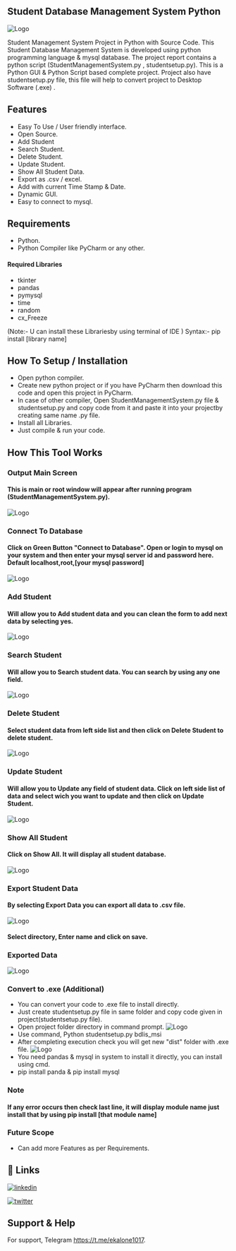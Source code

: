 
##  Student Database Management System Python

 ![Logo](https://raw.githubusercontent.com/pkiran1017/student-management-system-python/master/Screenshots/Main_Screen.jpg)

Student Management System Project in Python with Source Code.
This Student Database Management System is developed using python programming language &
mysql database. 
The project report contains a python script (StudentManagementSystem.py , studentsetup.py). 
This is a Python GUI & Python Script based complete project.
Project also have studentsetup.py file, this file will help to convert project to
Desktop Software (.exe) .

## Features

- Easy To Use / User friendly interface.
- Open Source.
- Add Student
- Search Student.
- Delete Student.
- Update Student.
- Show All Student Data.
- Export as .csv / excel.
- Add with current Time Stamp & Date.
- Dynamic GUI.
- Easy to connect to mysql.

## Requirements
- Python.
- Python Compiler like PyCharm or any other.

#### Required Libraries
- tkinter
- pandas
- pymysql
- time
- random
- cx_Freeze

(Note:- U can install these Librariesby using terminal of IDE )
Syntax:- pip install [library name]

## How To Setup / Installation

- Open python compiler.
- Create new python project or if you have PyCharm then download this code and open this project in PyCharm.
- In case of other compiler, Open StudentManagementSystem.py file & studentsetup.py and copy code from it and paste it into your projectby creating same name .py file.
- Install all Libraries.
- Just compile & run your code.

## How This Tool Works

### Output Main Screen
#### This is main or root window will appear after running program (StudentManagementSystem.py).
![Logo](https://raw.githubusercontent.com/pkiran1017/student-management-system-python/master/Screenshots/Main_Screen.jpg)

### Connect To Database
#### Click on Green Button "Connect to Database". Open or login to mysql on your system and then enter your mysql server id and password here. Default localhost,root,[your mysql password]
![Logo](https://raw.githubusercontent.com/pkiran1017/student-management-system-python/master/Screenshots/Database_Connections.jpg)

### Add Student
#### Will allow you to Add student data and you can clean the form to add next data by selecting yes.
![Logo](https://raw.githubusercontent.com/pkiran1017/student-management-system-python/master/Screenshots/Add_Student.jpg)

### Search Student
#### Will allow you to Search student data. You can search by using any one field.
![Logo](https://raw.githubusercontent.com/pkiran1017/student-management-system-python/master/Screenshots/Search_Student.jpg)

### Delete Student
#### Select student data from left side list and then click on Delete Student to delete student.
![Logo](https://raw.githubusercontent.com/pkiran1017/student-management-system-python/master/Screenshots/Delete_Student.jpg)

### Update Student
#### Will allow you to Update any field of student data. Click on left side list of data and select wich you want to update and then click on Update Student.
![Logo](https://raw.githubusercontent.com/pkiran1017/student-management-system-python/master/Screenshots/Update_Student.jpg)

### Show All Student
#### Click on Show All. It will display all student database.
![Logo](https://raw.githubusercontent.com/pkiran1017/student-management-system-python/master/Screenshots/Show_All_Data.jpg)

### Export Student Data
#### By selecting Export Data you can export all data to .csv file.
![Logo](https://raw.githubusercontent.com/pkiran1017/student-management-system-python/master/Screenshots/Export_Data.jpg)
#### Select directory, Enter name and click on save.
### Exported Data
![Logo](https://raw.githubusercontent.com/pkiran1017/student-management-system-python/master/Screenshots/Exported_Data.jpg)

### Convert to .exe (Additional)
- You can convert your code to .exe file to install directly.
- Just create studentsetup.py file in same folder and copy code given in project(studentsetup.py file).
- Open project folder directory in command prompt.
![Logo](https://raw.githubusercontent.com/pkiran1017/student-management-system-python/master/Screenshots/run_bdlis.jpg)
- Use command, Python studentsetup.py bdlis_msi 
- After completing execution check you will get new "dist" folder with .exe file.
![Logo](https://raw.githubusercontent.com/pkiran1017/student-management-system-python/master/Screenshots/Software.jpg)
- You need pandas & mysql in system to install it directly, you can install using cmd.
- pip install panda & pip install mysql
### Note
#### If any error occurs then check last line, it will display module name just install that by using pip install [that module name] 

### Future Scope

- Can add more Features as per Requirements.

## 🔗 Links
[![linkedin](https://img.shields.io/badge/linkedin-0A66C2?style=for-the-badge&logo=linkedin&logoColor=white)](https://www.linkedin.com/in/pkiran101714)

[![twitter](https://img.shields.io/badge/twitter-1DA1F2?style=for-the-badge&logo=twitter&logoColor=white)](https://twitter.com/Pkiran101714)


## Support & Help

For support, Telegram https://t.me/ekalone1017.
